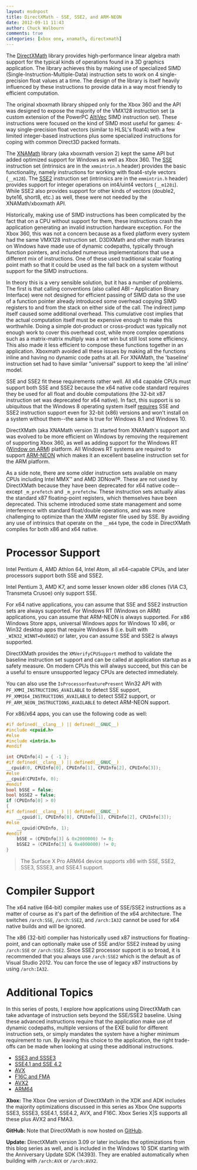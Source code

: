 ```yaml
---
layout: msdnpost
title: DirectXMath - SSE, SSE2, and ARM-NEON
date: 2012-09-11 11:43
author: Chuck Walbourn
comments: true
categories: [xbox one, xnamath, directxmath]
---
```

The <a href="https://walbourn.github.io/introducing-directxmath/">DirectXMath</a> library provides high-performance linear algebra math support for the typical kinds of operations found in a 3D graphics application. The library achieves this by making use of specialized SIMD (Single-Instruction-Multiple-Data) instruction sets to work on 4 single-precision float values at a time. The design of the library is itself heavily influenced by these instructions to provide data in a way most friendly to efficient computation.
<!--more-->

The original xboxmath library shipped only for the Xbox 360 and the API was designed to expose the majority of the VMX128 instruction set (a custom extension of the PowerPC <a href="http://en.wikipedia.org/wiki/AltiVec">AltiVec</a> SIMD instruction set). These instructions were focused on the kind of SIMD most useful for games: 4-way single-precision float vectors (similar to HLSL's float4) with a few limited integer-based instructions plus some specialized instructions for coping with common Direct3D packed formats.

The <a href="https://walbourn.github.io/a-little-love-for-xnamath/">XNAMath</a> library (aka xboxmath version 2) kept the same API but added optimized support for Windows as well as Xbox 360. The <a href="http://en.wikipedia.org/wiki/Streaming_SIMD_Extensions">SSE</a> instruction set (intrinsics are in the <code>xmmintrin.h</code> header) provides the basic functionality, namely instructions for working with float4-style vectors (``__m128``). The <a href="http://en.wikipedia.org/wiki/SSE2">SSE2</a> instruction set (intrinsics are in the <code>emmintrin.h</code> header) provides support for integer operations on int4/uint4 vectors (``__m128i``). While SSE2 also provides support for other kinds of vectors (double2, byte16, short8, etc.) as well, these were not needed by the XNAMath/xboxmath API.

Historically, making use of SIMD instructions has been complicated by the fact that on a CPU without support for them, these instructions crash the application generating an invalid instruction hardware exception. For the Xbox 360, this was not a concern because as a fixed platform every system had the same VMX128 instruction set. D3DXMath and other math libraries on Windows have made use of dynamic codepaths, typically through function pointers, and included numerous implementations that use a different mix of instructions. One of these used traditional scalar floating point math so that it could be used as the fall back on a system without support for the SIMD instructions.

In theory this is a very sensible solution, but it has a number of problems. The first is that calling conventions (also called ABI – Application Binary Interface) were not designed for efficient passing of SIMD data so the use of a function pointer already introduced some overhead copying SIMD registers to and from the stack on either side of the call. The indirect jump itself caused some additional overhead. This cumulative cost implies that the actual computation itself must be expensive enough to make this worthwhile. Doing a simple dot-product or cross-product was typically not enough work to cover this overhead cost, while more complex operations such as a matrix-matrix multiply was a net win but still lost some efficiency. This also made it less efficient to compose these functions together in an application. Xboxmath avoided all these issues by making all the functions inline and having no dynamic code paths at all. For XNAMath, the 'baseline' instruction set had to have similar "universal" support to keep the 'all inline' model.

SSE and SSE2 fit these requirements rather well. All x64 capable CPUs must support both SSE and SSE2 because the x64 native code standard requires they be used for all float and double computations (the 32-bit x87 instruction set was deprecated for x64 native). In fact, this support is so ubiquitous that the Windows 8 operating system itself <a href="http://windows.microsoft.com/en-US/windows-8/what-is-pae-nx-sse2">requires</a> SSE and SSE2 instruction support even for 32-bit (x86) versions and won't install on a system without them--the same is true for Windows 8.1 and Windows 10.

DirectXMath (aka XNAMath version 3) started from XNAMath's support and was evolved to be more efficient on Windows by removing the requirement of supporting Xbox 360, as well as adding support for the Windows RT (<a href="https://channel9.msdn.com/posts/Building-Windows-for-the-ARM-processor-architecture">Window on ARM</a>) platform. All Windows RT systems are required to support <a href="http://en.wikipedia.org/wiki/ARM_architecture">ARM-NEON</a> which makes it an excellent baseline instruction set for the ARM platform.

As a side note, there are some older instruction sets available on many CPUs including Intel MMX™ and AMD 3DNow!&reg;. These are not used by DirectXMath because they have been deprecated for x64 native code--except ``_m_prefetch`` and ``_m_prefetchw``. These instruction sets actually alias the standard x87 floating-point registers, which themselves have been deprecated. This scheme introduced some state management and some interference with standard float/double operations, and was more challenging to optimize than the XMM register file used by SSE. By avoiding any use of intrinsics that operate on the ``__m64`` type, the code in DirectXMath compiles for both x86 and x64 native.

<h1>Processor Support</h1>

Intel Pentium 4, AMD Athlon 64, Intel Atom, all x64-capable CPUs, and later processors support both SSE and SSE2.

Intel Pentium 3, AMD K7, and some lesser known older x86 clones (VIA C3, Transmeta Crusoe) only support SSE.

For x64 native applications, you can assume that SSE and SSE2 instruction sets are always supported. For Windows RT (Windows on ARM) applications, you can assume that ARM-NEON is always supported. For x86 Windows Store apps, universal Windows apps for Windows 10 x86, or Win32 desktop apps that require Windows 8 (i.e. built with ``_WIN32_WINNT=0x0602``) or later, you can assume SSE and SSE2 is always supported.

DirectXMath provides the <code>XMVerifyCPUSupport</code> method to validate the baseline instruction set support and can be called at application startup as a safety measure. On modern CPUs this will always succeed, but this can be a useful to ensure unsupported legacy CPUs are detected immediately.

You can also use the <code>IsProcessorFeaturePresent</code> Win32 API with <code>PF_XMMI_INSTRUCTIONS_AVAILABLE</code> to detect SSE support, <code>PF_XMMI64_INSTRUCTIONS_AVAILABLE</code> to detect SSE2 support, or <code>PF_ARM_NEON_INSTRUCTIONS_AVAILABLE</code> to detect ARM-NEON support.

For x86/x64 apps, you can use the following code as well:

```cpp
#if defined(__clang__) || defined(__GNUC__)
#include <cpuid.h>
#else
#include <intrin.h>
#endif

int CPUInfo[4] = { -1 };
#if defined(__clang__) || defined(__GNUC__)
__cpuid(0, CPUInfo[0], CPUInfo[1], CPUInfo[2], CPUInfo[3]);
#else
__cpuid(CPUInfo, 0);
#endif
bool bSSE = false;
bool bSSE2 = false;
if (CPUInfo[0] > 0)
{
#if defined(__clang__) || defined(__GNUC__)
    __cpuid(1, CPUInfo[0], CPUInfo[1], CPUInfo[2], CPUInfo[3]);
#else
    __cpuid(CPUInfo, 1);
#endif
    bSSE = (CPUInfo[3] & 0x2000000) != 0;
    bSSE2 = (CPUInfo[3] & 0x4000000) != 0;
}
```

> The Surface X Pro ARM64 device supports x86 with SSE, SSE2, SSE3, SSSE3, and SSE4.1 support.

<h1>Compiler Support</h1>

The x64 native (64-bit) compiler makes use of SSE/SSE2 instructions as a matter of course as it's part of the definition of the x64 architecture. The switches <code>/arch:SSE</code>, <code>/arch:SSE2</code>, and <code>/arch:IA32</code> cannot be used for x64 native builds and will be ignored.

The x86 (32-bit) compiler has historically used x87 instructions for floating-point, and can optionally make use of SSE and/or SSE2 instead by using <code>/arch:SSE</code> or <code>/arch:SSE2</code>. Since SSE2 processor support is so broad, it is recommended that you always use <code>/arch:SSE2</code> which is the default as of Visual Studio 2012. You can force the use of legacy x87 instructions by using <code>/arch:IA32</code>.

<h1>Additional Topics</h1>

In this series of posts, I explore how applications using DirectXMath can take advantage of instruction sets beyond the SSE/SSE2 baseline. Using these advanced instructions require that the application make use of dynamic codepaths, multiple versions of the EXE build for different instruction sets, or simply mandates the system have a higher minimum requirement to run. By leaving this choice to the application, the right trade-offs can be made when looking at using these additional instructions.

<ul>
 	<li><a href="https://walbourn.github.io/directxmath-sse3-and-ssse3/">SSE3 and SSSE3</a></li>
 	<li><a href="https://walbourn.github.io/directxmath-sse4-1-and-sse4-2/">SSE4.1 and SSE 4.2</a></li>
 	<li><a href="https://walbourn.github.io/directxmath-avx/">AVX</a></li>
 	<li><a href="https://walbourn.github.io/directxmath-f16c-and-fma/">F16C and FMA</a></li>
 	<li><a href="https://walbourn.github.io/directxmath-avx2/">AVX2</a></li>
 	<li><a href="https://walbourn.github.io/directxmath-arm64/">ARM64</a></li>
</ul>

<strong>Xbox:</strong> The Xbox One version of DirectXMath in the XDK and ADK includes the majority optimizations discussed in this series as Xbox One supports SSE3, SSSE3, SSE4.1, SSE4.2, AVX, and F16C. Xbox Series X|S supports all these plus AVX2 and FMA3.

<strong>GitHub:</strong> Note that DirectXMath is now hosted on <a href="https://github.com/Microsoft/DirectXMath">GitHub</a>.

<strong>Update:</strong> DirectXMath version 3.09 or later includes the optimizations from this blog series as well, and is included in the Windows 10 SDK starting with the Anniversary Update SDK (14393). They are enabled automatically when building with ``/arch:AVX`` or ``/arch:AVX2``.
